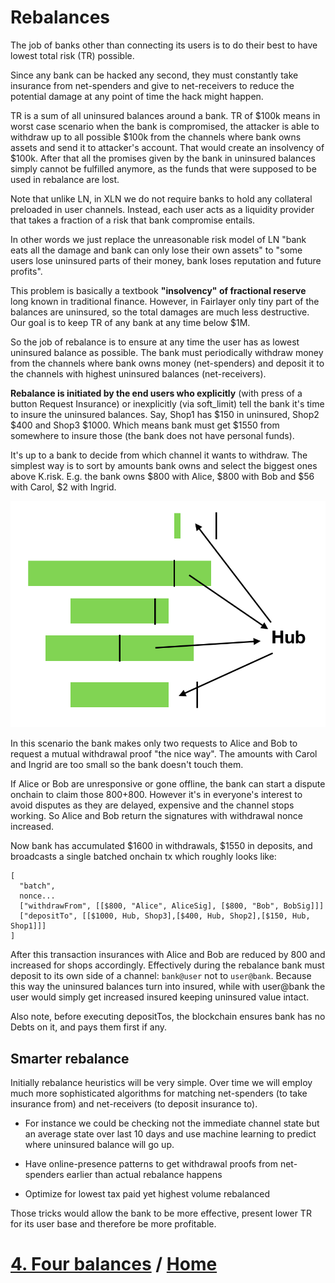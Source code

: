 # Rebalances

The job of banks other than connecting its users is to do their best to have lowest total risk (TR) possible.

Since any bank can be hacked any second, they must constantly take insurance from net-spenders and give to net-receivers to reduce the potential damage at any point of time the hack might happen.

TR is a sum of all uninsured balances around a bank. TR of $100k means in worst case scenario when the bank is compromised, the attacker is able to withdraw up to all possible $100k from the channels where bank owns assets and send it to attacker's account. That would create an insolvency of $100k. After that all the promises given by the bank in uninsured balances simply cannot be fulfilled anymore, as the funds that were supposed to be used in rebalance are lost.

Note that unlike LN, in XLN we do not require banks to hold any collateral preloaded in user channels. Instead, each user acts as a liquidity provider that takes a fraction of a risk that bank compromise entails.

In other words we just replace the unreasonable risk model of LN "bank eats all the damage and bank can only lose their own assets" to "some users lose uninsured parts of their money, bank loses reputation and future profits".

This problem is basically a textbook **"insolvency" of fractional reserve** long known in traditional finance. However, in Fairlayer only tiny part of the balances are uninsured, so the total damages are much less destructive. Our goal is to keep TR of any bank at any time below $1M.

So the job of rebalance is to ensure at any time the user has as lowest uninsured balance as possible. The bank must periodically withdraw money from the channels where bank owns money (net-spenders) and deposit it to the channels with highest uninsured balances (net-receivers).

**Rebalance is initiated by the end users who explicitly** (with press of a button Request Insurance) or inexplicitly (via soft_limit) tell the bank it's time to insure the uninsured balances. Say, Shop1 has $150 in uninsured, Shop2 $400 and Shop3 $1000. Which means bank must get $1550 from somewhere to insure those (the bank does not have personal funds).

It's up to a bank to decide from which channel it wants to withdraw. The simplest way is to sort by amounts bank owns and select the biggest ones above K.risk. E.g. the bank owns $800 with Alice, $800 with Bob and $56 with Carol, $2 with Ingrid.

![/img/spenderstoreceivers.png](/img/spenderstoreceivers.png)

In this scenario the bank makes only two requests to Alice and Bob to request a mutual withdrawal proof "the nice way". The amounts with Carol and Ingrid are too small so the bank doesn't touch them.

If Alice or Bob are unresponsive or gone offline, the bank can start a dispute onchain to claim those $800+$800. However it's in everyone's interest to avoid disputes as they are delayed, expensive and the channel stops working. So Alice and Bob return the signatures with withdrawal nonce increased.

Now bank has accumulated $1600 in withdrawals, $1550 in deposits, and broadcasts a single batched onchain tx which roughly looks like:

```
[
  "batch",
  nonce...
  ["withdrawFrom", [[$800, "Alice", AliceSig], [$800, "Bob", BobSig]]]
  ["depositTo", [[$1000, Hub, Shop3],[$400, Hub, Shop2],[$150, Hub, Shop1]]]
]
```

After this transaction insurances with Alice and Bob are reduced by 800 and increased for shops accordingly. Effectively during the rebalance bank must deposit to its own side of a channel: `bank@user` not to `user@bank`. Because this way the uninsured balances turn into insured, while with user@bank the user would simply get increased insured keeping uninsured value intact.

Also note, before executing depositTos, the blockchain ensures bank has no Debts on it, and pays them first if any.

## Smarter rebalance

Initially rebalance heuristics will be very simple. Over time we will employ much more sophisticated algorithms for matching net-spenders (to take insurance from) and net-receivers (to deposit insurance to).

- For instance we could be checking not the immediate channel state but an average state over last 10 days and use machine learning to predict where uninsured balance will go up.

- Have online-presence patterns to get withdrawal proofs from net-spenders earlier than actual rebalance happens

- Optimize for lowest tax paid yet highest volume rebalanced

Those tricks would allow the bank to be more effective, present lower TR for its user base and therefore be more profitable.

# [4. Four balances](/04_four_balances.md) / [Home](/README.md)
